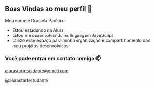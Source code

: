 ## Boas Vindas ao meu perfil 💙

Meu nome é Grasiela Paolucci

- Estou estudando na Alura
- Estou me desenvolvendo na linguagem JavaScript
- Utilizo esse espaço para minha organização e compartilhamento dos meu projetos desenvolvidos

 ### Você pode entrar em contato comigo 📫

 alurastartestudante@email.com

@alurastartestudante
